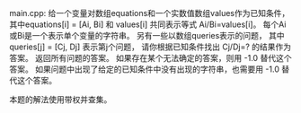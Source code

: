 main.cpp:
给一个变量对数组equations和一个实数值数组values作为已知条件，
其中equations[i] = [Ai, Bi] 和 values[i] 共同表示等式
	Ai/Bi=values[i]。
每个Ai或Bi是一个表示单个变量的字符串。
另有一些以数组queries表示的问题，
其中 queries[j] = [Cj, Dj] 表示第j个问题，
请你根据已知条件找出 Cj/Dj=? 的结果作为答案。
返回所有问题的答案。
如果存在某个无法确定的答案，则用 -1.0 替代这个答案。
如果问题中出现了给定的已知条件中没有出现的字符串，也需要用 -1.0 替代这个答案。

本题的解法使用带权并查集。
